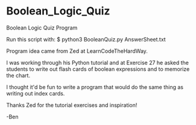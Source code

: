# Boolean_Logic_Quiz
Boolean Logic Quiz Program

Run this script with: $ python3 BooleanQuiz.py AnswerSheet.txt

Program idea came from Zed at LearnCodeTheHardWay.

I was working through his Python tutorial and at Exercise 27 he asked
the students to write out flash cards of boolean expressions and to
memorize the chart.

I thought it'd be fun to write a program that would do the same thing as
writing out index cards.

Thanks Zed for the tutorial exercises and inspiration!

-Ben
